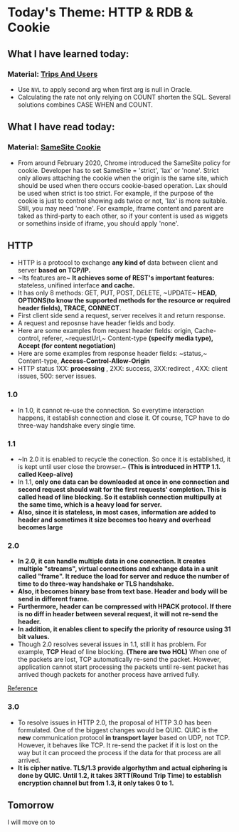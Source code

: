 # Today's Theme: HTTP & RDB & Cookie

## What I have learned today:
### Material: [Trips And Users](https://leetcode.com/problems/trips-and-users/)
- Use `NVL` to apply second arg when first arg is null in Oracle.
- Calculating the rate not only relying on COUNT shorten the SQL. Several solutions combines CASE WHEN and COUNT.
    
## What I have read today:
### Material: [SameSite Cookie](https://web.dev/samesite-cookies-explained/)
- From around February 2020, Chrome introduced the SameSite policy for cookie. Developer has to set SameSite = 'strict', 'lax' or 'none'. Strict only allows attaching the cookie when the origin is the same site, which should be used when there occurs cookie-based operation. Lax should be used when strict is too strict. For example, if the purpose of the cookie is just to control showing ads twice or not, 'lax' is more suitable. Still, you may need 'none'. For example, iframe content and parent are taked as third-party to each other, so if your content is used as wiggets or somethins inside of iframe, you should apply 'none'.

## HTTP
- HTTP is a protocol to exchange **any kind of** data between client and server **based on TCP/IP.**
- ~Its features are~ **It achieves some of REST's important features:** stateless, unifined interface **and cache.**
- It has only 8 methods: GET, PUT, POST, DELETE, ~UPDATE~ **HEAD, OPTIONS(to know the supported methods for the resource or required header fields), TRACE, CONNECT**.
- First client side send a request, server receives it and return response.
- A request and reposnse have header fields and body. 
- Here are some examples from request header fields: origin, Cache-control, referer, ~requestUrl,~ Content-type **(specify media type), Accept (for content negotiation)**
- Here are some examples from response header fields: ~status,~ Content-type, **Access-Control-Allow-Origin**
- HTTP status 1XX: **processing** , 2XX: success, 3XX:redirect , 4XX: client issues, 500: server issues.

### 1.0
- In 1.0, it cannot re-use the connection. So everytime interaction happens, it establish connection and close it. Of course, TCP have to do three-way handshake every single time.

### 1.1 
- ~In 2.0 it is enabled to recycle the conection. So once it is established, it is kept until user close the browser.~ **(This is introduced in HTTP 1.1. called Keep-alive)**
- In 1.1, **only one data can be downloaded at once in one connection and second request should wait for the first requests' completion. **This is called head of line blocking.** So it establish connection multipully at the same time, which is a heavy load for server.**
- **Also, since it is stateless, in most cases, information are added to header and sometimes it size becomes too heavy and overhead becomes large**

### 2.0
- **In 2.0, it can handle multiple data in one connection. It creates multiple "streams", virtual connections and exhange data in a unit called "frame". It reduce the load for server and reduce the number of time to do three-way handshake or TLS handshake.**
- **Also, it becomes binary base from text base. Header and body will be send in different frame.**
- **Furthermore, header can be compressed with HPACK protocol. If there is no diff in header between several request, it will not re-send the header.**
- **In addition, it enables client to specify the priority of resource using 31 bit values.**
- Though 2.0 resolves several issues in 1.1, still it has problem. For example, **TCP** Head of line blocking. **(There are two HOL)** When one of the packets are lost, TCP automatically re-send the packet. However, application cannot start processing the packets until re-sent packet has arrived though packets for another process have arrived fully. 

[Reference](https://qiita.com/uutarou10/items/7698ee3336c70a482843)

### 3.0
- To resolve issues in HTTP 2.0, the proposal of HTTP 3.0 has been formulated. One of the biggest changes would be QUIC. QUIC is the **new** communication protocol **in transport layer** based on UDP, not TCP. However, it behaves like TCP. It re-send the packet if it is lost on the way but it can proceed the process if the data for that process are all arrived.
- **It is cipher native. TLS/1.3 provide algorhythm and actual ciphering is done by QUIC. Until 1.2, it takes 3RTT(Round Trip Time) to establish encryption channel but from 1.3, it only takes 0 to 1.** 


## Tomorrow
I will move on to []()
